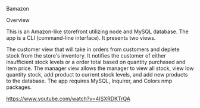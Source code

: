 Bamazon

Overview

This is an Amazon-like storefront utilizing node and MySQL database. The app is a CLI (command-line interface). It presents two views.

The customer view that will take in orders from customers and deplete stock from the store's inventory. It notifies the customer of either insufficient stock levels or a order total based on quantity purchased and item price.
The manager view allows the manager to view all stock, view low quantity stock, add product to current stock levels, and add new products to the database.
The app requires MySQL, Inquirer, and Colors nmp packages.


https://www.youtube.com/watch?v=4ISXRDKTrQA
